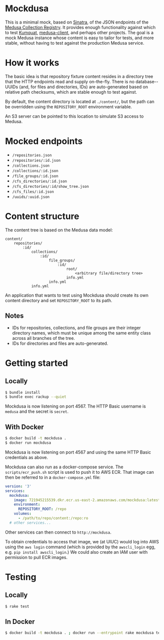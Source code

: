 # Mockdusa

This is a minimal mock, based on [Sinatra](http://sinatrarb.com), of the
JSON endpoints of the
[Medusa Collection Registry](https://github.com/medusa-project/medusa-collection-registry).
It provides enough functionality against which to test
[Kumquat](https://github.com/medusa-project/kumquat),
[medusa-client](https://github.com/medusa-project/medusa-client), and perhaps
other projects. The goal is a mock Medusa instance whose content is easy to
tailor for tests, and more stable, without having to test against the
production Medusa service.

# How it works

The basic idea is that repository fixture content resides in a directory tree
that the HTTP endpoints read and supply on-the-fly. There is no database--UUIDs
(and, for files and directories, IDs) are auto-generated based on relative path
checksums, which are stable enough to test against.

By default, the content directory is located at `./content/`, but the path can
be overridden using the `REPOSITORY_ROOT` environment variable.

An S3 server can be pointed to this location to simulate S3 access to Medusa.

# Mocked endpoints

* `/repositories.json`
* `/repositories/:id.json`
* `/collections.json`
* `/collections/:id.json`
* `/file_groups/:id.json`
* `/cfs_directories/:id.json`
* `/cfs_directories/:id/show_tree.json`
* `/cfs_files/:id.json`
* `/uuids/:uuid.json`

# Content structure

The content tree is based on the Medusa data model:

```
content/
    repositories/
        :id/
            collections/
                :id/
                    file_groups/
                        :id/
                            root/
                                <arbitrary file/directory tree>
                            info.yml
                    info.yml
            info.yml
```

An application that wants to test using Mockdusa should create its own content
directory and set `REPOSITORY_ROOT` to its path.

## Notes

* IDs for repositories, collections, and file groups are their integer
  directory names, which must be unique among the same entity class across all
  branches of the tree.
* IDs for directories and files are auto-generated.

# Getting started

## Locally

```sh
$ bundle install
$ bundle exec rackup --quiet
```
Mockdusa is now listening on port 4567. The HTTP Basic username is `medusa`
and the secret is `secret`.

## With Docker

```sh
$ docker build -t mockdusa .
$ docker run mockdusa
```
Mockdusa is now listening on port 4567 and using the same HTTP Basic
credentials as above.

Mockdusa can also run as a docker-compose service. The `scripts/ecr_push.sh`
script is used to push it to AWS ECR. That image can then be referred to in a 
`docker-compose.yml` file:

```yaml
version: '3'
services:
  mockdusa:
    image: 721945215539.dkr.ecr.us-east-2.amazonaws.com/mockdusa:latest
    environment:
      REPOSITORY_ROOT: /repo
    volumes:
      - /path/to/repo/content:/repo:ro
  # other services...
```
Other services can then connect to `http://mockdusa`.

To obtain credentials to access that image, we (at UIUC) would log into AWS
using the `aws login` command (which is provided by the `awscli_login` egg,
e.g. `pip install awscli_login`.) We could also create an IAM user with
permission to pull ECR images.

# Testing

## Locally

```sh
$ rake test
```

## In Docker

```sh
$ docker build -t mockdusa . ; docker run --entrypoint rake mockdusa test
```
